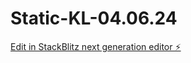 # Static-KL-04.06.24

[Edit in StackBlitz next generation editor ⚡️](https://stackblitz.com/~/github.com/FabAlien/Static-KL-04.06.24)